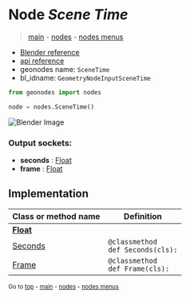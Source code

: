 # Node *Scene Time*

> [main](../index.md) - [nodes](nodes.md) - [nodes menus](nodes_menus.md)

- [Blender reference](https://docs.blender.org/manual/en/latest/modeling/geometry_nodes/input/scene_time.html)
- [api reference](https://docs.blender.org/api/current/bpy.types.GeometryNodeInputSceneTime.html)
- geonodes name: `SceneTime`
- bl_idname: `GeometryNodeInputSceneTime`

```python
from geonodes import nodes

node = nodes.SceneTime()
```

![Blender Image](https://docs.blender.org/manual/en/latest/_images/node-types_GeometryNodeInputSceneTime.webp)

### Output sockets:

- **seconds** : [Float](Float.md)
- **frame** : [Float](Float.md)

## Implementation

| Class or method name | Definition |
|----------------------|------------|
| **[Float](Float.md)** |
| [Seconds](Float.md#Seconds) | `@classmethod`<br> `def Seconds(cls):` |
| [Frame](Float.md#Frame) | `@classmethod`<br> `def Frame(cls):` |

<sub>Go to [top](#node-scene-time) - [main](../index.md) - [nodes](nodes.md) - [nodes menus](nodes_menus.md)</sub>

